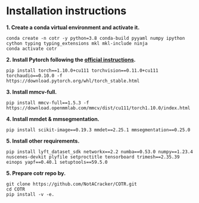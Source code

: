 # Installation instructions
**1. Create a conda virtual environment and activate it.**
```shell
conda create -n cotr -y python=3.8 conda-build pyyaml numpy ipython cython typing typing_extensions mkl mkl-include ninja
conda activate cotr
```

**2. Install Pytorch following the [official instructions](https://pytorch.org/).**

```shell
pip install torch==1.10.0+cu111 torchvision==0.11.0+cu111 torchaudio==0.10.0 -f https://download.pytorch.org/whl/torch_stable.html
```


**3. Install mmcv-full.**
```shell
pip install mmcv-full==1.5.3 -f https://download.openmmlab.com/mmcv/dist/cu111/torch1.10.0/index.html
```

**4. Install mmdet & mmsegmentation.**
```shell
pip install scikit-image==0.19.3 mmdet==2.25.1 mmsegmentation==0.25.0
```

**5. Install other requirements.**
```shell
pip install lyft_dataset_sdk networkx==2.2 numba==0.53.0 numpy==1.23.4 nuscenes-devkit plyfile setproctitle tensorboard trimesh==2.35.39 einops yapf==0.40.1 setuptools==59.5.0
```

**5. Prepare cotr repo by.**
```shell
git clone https://github.com/NotACracker/COTR.git
cd COTR
pip install -v -e.
```

